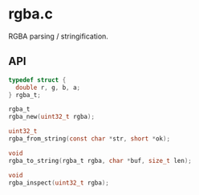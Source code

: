 
# rgba.c

  RGBA parsing / stringification.

## API

```c
typedef struct {
  double r, g, b, a;
} rgba_t;

rgba_t
rgba_new(uint32_t rgba);

uint32_t
rgba_from_string(const char *str, short *ok);

void
rgba_to_string(rgba_t rgba, char *buf, size_t len);

void
rgba_inspect(uint32_t rgba);

```
